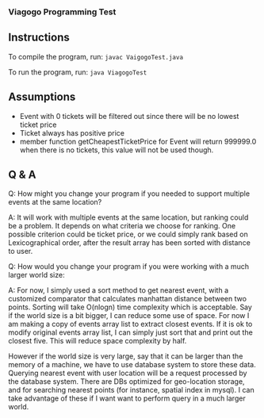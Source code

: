### Viagogo Programming Test

## Instructions

To compile the program, run:
`javac VaigogoTest.java`

To run the program, run:
`java ViagogoTest`

## Assumptions
- Event with 0 tickets will be filtered out since there will be no lowest ticket price
- Ticket always has positive price
- member function getCheapestTicketPrice for Event will return 999999.0 when there is no tickets,
this value will not be used though.

## Q & A

Q: How might you change your program if you needed to support multiple events at the same location?

A: It will work with multiple events at the same location, but ranking could be a problem. It depends on what criteria we choose for ranking. One possible criterion could be ticket price, or we could simply rank based on Lexicographical order, after the result array has been sorted with distance to user.

Q: How would you change your program if you were working with a much larger world size:

A: For now, I simply used a sort method to get nearest event, with a customized comparator that calculates manhattan distance between two points. Sorting will take O(nlogn) time complexity which is acceptable. Say if the world size is a bit bigger, I can reduce some use of space. For now I am making a copy of events array list to extract closest events. If it is ok to modify original events array list, I can simply just sort that and print out the closest five. This will reduce space complexity by half. 

However if the world size is very large, say that it can be larger than the memory of a machine, we have to use database system to store these data. Querying nearest event with user location will be a request processed by the database system. There are DBs optimized for geo-location storage, and for searching nearest points (for instance, spatial index in mysql). I can take advantage of these if I want want to perform query in a much larger world.
